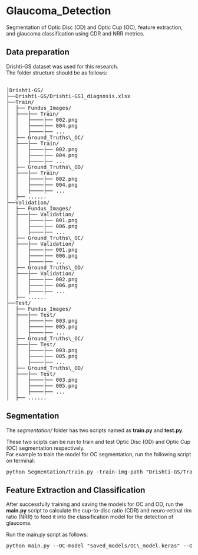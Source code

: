 # Glaucoma_Detection
Segmentation of Optic Disc (OD) and Optic Cup (OC), feature extraction, and glaucoma classification using CDR and NRR metrics. <br/>

## Data preparation 
Drishti-GS dataset was used for this research.<br/>
The folder structure should be as follows: <br/><br/>

<pre>
│Drishti-GS/
├──Drishti-GS/Drishti-GS1_diagnosis.xlsx
├──Train/
│  ├── Fundus_Images/
│  ├───├── Train/
│  │   ├────├── 002.png
│  │   ├────├── 004.png
│  │   ├────├── ...
│  ├── Ground_Truths\_OC/
│  ├───├── Train/
│  │   ├────├── 002.png
│  │   ├────├── 004.png
│  │   ├────├── ...
│  ├── Ground_Truths\_OD/
│  ├───├── Train/
│  │   ├────├── 002.png
│  │   ├────├── 004.png
│  │   ├────├── ...
│  ├── ......
├──Validation/
│  ├── Fundus_Images/
│  ├───├── Validation/
│  │   ├────├── 001.png
│  │   ├────├── 006.png
│  │   ├────├── ...
│  ├── Ground_Truths\_OC/
│  ├───├── Validation/
│  │   ├────├── 001.png
│  │   ├────├── 006.png
│  │   ├────├── ...
│  ├── Ground_Truths\_OD/
│  ├───├── Validation/
│  │   ├────├── 002.png
│  │   ├────├── 006.png
│  │   ├────├── ...
│  ├── ......
├──Test/
│  ├── Fundus_Images/
│  ├───├── Test/
│  │   ├────├── 003.png
│  │   ├────├── 005.png
│  │   ├────├── ...
│  ├── Ground_Truths\_OC/
│  ├───├── Test/
│  │   ├────├── 003.png
│  │   ├────├── 005.png
│  │   ├────├── ...
│  ├── Ground_Truths\_OD/
│  ├───├── Test/
│  │   ├────├── 003.png
│  │   ├────├── 005.png
│  │   ├────├── ...
│  ├── ......
</pre>

## Segmentation

The _segmentation/_ folder has two scripts named as **train.py** and **test.py**. <br/>

These two scipts can be run to train and test Optic Disc (OD) and Optic Cup (OC) segmentation respectively. <br/>
For example to train the model for OC segmentation, run the following script on terminal: <br/>

<pre>
python Segmentation/train.py -train-img-path "Drishti-GS/Train/Fundus_Images/" -train-mask-path "Drishti-GS/Train/Ground\_Truths\_OC/" -val-img-path "Drishti-GS/Validation/Fundus\_Images/" -val-mask-path "Drishti-GS/Validation/Ground\_Truths\_OC/" -saved-model "saved\_models/OC_model.keras"
</pre>

## Feature Extraction and Classification

After successfully training and saving the models for OC and OD, run the **main.py** script to calculate the cup-to-disc ratio (CDR) and neuro-retinal rim ratio (NRR) to feed it into the classification model for the detection of glaucoma. <br/>

Run the main.py script as follows: <br/>

<pre>
python main.py --OC-model "saved_models/OC\_model.keras" --OD-model "saved_models/OD\_model.keras" --dataset "Path/to/Dataset_directory" <br/>
</pre>
